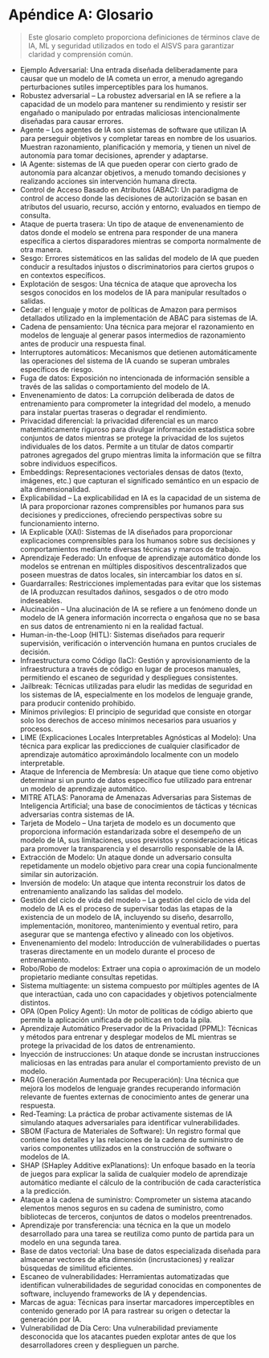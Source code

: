 # Apéndice A: Glosario

>Este glosario completo proporciona definiciones de términos clave de IA, ML y seguridad utilizados en todo el AISVS para garantizar claridad y comprensión común.

* Ejemplo Adversarial: Una entrada diseñada deliberadamente para causar que un modelo de IA cometa un error, a menudo agregando perturbaciones sutiles imperceptibles para los humanos.
  ​
* Robustez adversarial – La robustez adversarial en IA se refiere a la capacidad de un modelo para mantener su rendimiento y resistir ser engañado o manipulado por entradas maliciosas intencionalmente diseñadas para causar errores.
  ​
* Agente – Los agentes de IA son sistemas de software que utilizan IA para perseguir objetivos y completar tareas en nombre de los usuarios. Muestran razonamiento, planificación y memoria, y tienen un nivel de autonomía para tomar decisiones, aprender y adaptarse.
  ​
* IA Agente: sistemas de IA que pueden operar con cierto grado de autonomía para alcanzar objetivos, a menudo tomando decisiones y realizando acciones sin intervención humana directa.
  ​
* Control de Acceso Basado en Atributos (ABAC): Un paradigma de control de acceso donde las decisiones de autorización se basan en atributos del usuario, recurso, acción y entorno, evaluados en tiempo de consulta.
  ​
* Ataque de puerta trasera: Un tipo de ataque de envenenamiento de datos donde el modelo se entrena para responder de una manera específica a ciertos disparadores mientras se comporta normalmente de otra manera.
  ​
* Sesgo: Errores sistemáticos en las salidas del modelo de IA que pueden conducir a resultados injustos o discriminatorios para ciertos grupos o en contextos específicos.
  ​
* Explotación de sesgos: Una técnica de ataque que aprovecha los sesgos conocidos en los modelos de IA para manipular resultados o salidas.
  ​
* Cedar: el lenguaje y motor de políticas de Amazon para permisos detallados utilizado en la implementación de ABAC para sistemas de IA.
  ​
* Cadena de pensamiento: Una técnica para mejorar el razonamiento en modelos de lenguaje al generar pasos intermedios de razonamiento antes de producir una respuesta final.
  ​
* Interruptores automáticos: Mecanismos que detienen automáticamente las operaciones del sistema de IA cuando se superan umbrales específicos de riesgo.
  ​
* Fuga de datos: Exposición no intencionada de información sensible a través de las salidas o comportamiento del modelo de IA.
  ​
* Envenenamiento de datos: La corrupción deliberada de datos de entrenamiento para comprometer la integridad del modelo, a menudo para instalar puertas traseras o degradar el rendimiento.
  ​
* Privacidad diferencial: la privacidad diferencial es un marco matemáticamente riguroso para divulgar información estadística sobre conjuntos de datos mientras se protege la privacidad de los sujetos individuales de los datos. Permite a un titular de datos compartir patrones agregados del grupo mientras limita la información que se filtra sobre individuos específicos.
  ​
* Embeddings: Representaciones vectoriales densas de datos (texto, imágenes, etc.) que capturan el significado semántico en un espacio de alta dimensionalidad.
  ​
* Explicabilidad – La explicabilidad en IA es la capacidad de un sistema de IA para proporcionar razones comprensibles por humanos para sus decisiones y predicciones, ofreciendo perspectivas sobre su funcionamiento interno.
  ​
* IA Explicable (XAI): Sistemas de IA diseñados para proporcionar explicaciones comprensibles para los humanos sobre sus decisiones y comportamientos mediante diversas técnicas y marcos de trabajo.
  ​
* Aprendizaje Federado: Un enfoque de aprendizaje automático donde los modelos se entrenan en múltiples dispositivos descentralizados que poseen muestras de datos locales, sin intercambiar los datos en sí.
  ​
* Guardarraíles: Restricciones implementadas para evitar que los sistemas de IA produzcan resultados dañinos, sesgados o de otro modo indeseables.
  ​
* Alucinación – Una alucinación de IA se refiere a un fenómeno donde un modelo de IA genera información incorrecta o engañosa que no se basa en sus datos de entrenamiento ni en la realidad factual.
  ​
* Human-in-the-Loop (HITL): Sistemas diseñados para requerir supervisión, verificación o intervención humana en puntos cruciales de decisión.
  ​
* Infraestructura como Código (IaC): Gestión y aprovisionamiento de la infraestructura a través de código en lugar de procesos manuales, permitiendo el escaneo de seguridad y despliegues consistentes.
  ​
* Jailbreak: Técnicas utilizadas para eludir las medidas de seguridad en los sistemas de IA, especialmente en los modelos de lenguaje grande, para producir contenido prohibido.
  ​
* Mínimos privilegios: El principio de seguridad que consiste en otorgar solo los derechos de acceso mínimos necesarios para usuarios y procesos.
  ​
* LIME (Explicaciones Locales Interpretables Agnósticas al Modelo): Una técnica para explicar las predicciones de cualquier clasificador de aprendizaje automático aproximándolo localmente con un modelo interpretable.
  ​
* Ataque de Inferencia de Membresía: Un ataque que tiene como objetivo determinar si un punto de datos específico fue utilizado para entrenar un modelo de aprendizaje automático.
  ​
* MITRE ATLAS: Panorama de Amenazas Adversarias para Sistemas de Inteligencia Artificial; una base de conocimientos de tácticas y técnicas adversarias contra sistemas de IA.
  ​
* Tarjeta de Modelo – Una tarjeta de modelo es un documento que proporciona información estandarizada sobre el desempeño de un modelo de IA, sus limitaciones, usos previstos y consideraciones éticas para promover la transparencia y el desarrollo responsable de la IA.
  ​
* Extracción de Modelo: Un ataque donde un adversario consulta repetidamente un modelo objetivo para crear una copia funcionalmente similar sin autorización.
  ​
* Inversión de modelo: Un ataque que intenta reconstruir los datos de entrenamiento analizando las salidas del modelo.
  ​
* Gestión del ciclo de vida del modelo – La gestión del ciclo de vida del modelo de IA es el proceso de supervisar todas las etapas de la existencia de un modelo de IA, incluyendo su diseño, desarrollo, implementación, monitoreo, mantenimiento y eventual retiro, para asegurar que se mantenga efectivo y alineado con los objetivos.
  ​
* Envenenamiento del modelo: Introducción de vulnerabilidades o puertas traseras directamente en un modelo durante el proceso de entrenamiento.
  ​
* Robo/Robo de modelos: Extraer una copia o aproximación de un modelo propietario mediante consultas repetidas.
  ​
* Sistema multiagente: un sistema compuesto por múltiples agentes de IA que interactúan, cada uno con capacidades y objetivos potencialmente distintos.
  ​
* OPA (Open Policy Agent): Un motor de políticas de código abierto que permite la aplicación unificada de políticas en toda la pila.
  ​
* Aprendizaje Automático Preservador de la Privacidad (PPML): Técnicas y métodos para entrenar y desplegar modelos de ML mientras se protege la privacidad de los datos de entrenamiento.
  ​
* Inyección de instrucciones: Un ataque donde se incrustan instrucciones maliciosas en las entradas para anular el comportamiento previsto de un modelo.
  ​
* RAG (Generación Aumentada por Recuperación): Una técnica que mejora los modelos de lenguaje grandes recuperando información relevante de fuentes externas de conocimiento antes de generar una respuesta.
  ​
* Red-Teaming: La práctica de probar activamente sistemas de IA simulando ataques adversariales para identificar vulnerabilidades.
  ​
* SBOM (Factura de Materiales de Software): Un registro formal que contiene los detalles y las relaciones de la cadena de suministro de varios componentes utilizados en la construcción de software o modelos de IA.
  ​
* SHAP (SHapley Additive exPlanations): Un enfoque basado en la teoría de juegos para explicar la salida de cualquier modelo de aprendizaje automático mediante el cálculo de la contribución de cada característica a la predicción.
  ​
* Ataque a la cadena de suministro: Comprometer un sistema atacando elementos menos seguros en su cadena de suministro, como bibliotecas de terceros, conjuntos de datos o modelos preentrenados.
  ​
* Aprendizaje por transferencia: una técnica en la que un modelo desarrollado para una tarea se reutiliza como punto de partida para un modelo en una segunda tarea.
  ​
* Base de datos vectorial: Una base de datos especializada diseñada para almacenar vectores de alta dimensión (incrustaciones) y realizar búsquedas de similitud eficientes.
  ​
* Escaneo de vulnerabilidades: Herramientas automatizadas que identifican vulnerabilidades de seguridad conocidas en componentes de software, incluyendo frameworks de IA y dependencias.
  ​
* Marcas de agua: Técnicas para insertar marcadores imperceptibles en contenido generado por IA para rastrear su origen o detectar la generación por IA.
  ​
* Vulnerabilidad de Día Cero: Una vulnerabilidad previamente desconocida que los atacantes pueden explotar antes de que los desarrolladores creen y desplieguen un parche.


